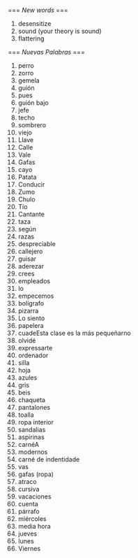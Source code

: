 === *New words* ===

1. desensitize
2. sound (your theory is sound)
3. flattering

=== *Nuevas Palabras* ===

1. perro
2. zorro
3. gemela
4. guión
5. pues
6. guión bajo
7. jefe
8. techo
9. sombrero
10. viejo
11. Llave
12. Calle
13. Vale
14. Gafas
15. cayo
16. Patata
17. Conducir
18. Zumo
19. Chulo
20. Tío
21. Cantante
22. taza
23. según
24. razas
25. despreciable
26. callejero
27. guisar
28. aderezar
29. crees  
30. empleados
31. lo
32. empecemos
33. bolígrafo
34. pizarra
35. Lo siento
36. papelera
37. cuadeEsta clase es la más pequeñarno
38. olvidé
39. expressarte
40. ordenador
41. silla
42. hoja
43. azules
44. gris
45. beis
46. chaqueta
47. pantalones
48. toalla
49. ropa interior
50. sandalias
51. aspirinas
52. carnéA
53. modernos
54. carné de indentidade
55. vas
56. gafas (ropa)
57. atraco
58. cursiva
59. vacaciones
60. cuenta
61. párrafo
62. miércoles
63. media hora
64. jueves
65. lunes
66. Viernes
